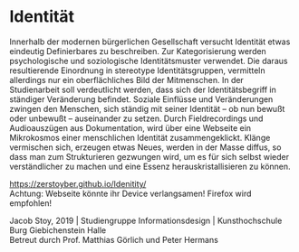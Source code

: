 # Identität

Innerhalb der modernen bürgerlichen Gesellschaft versucht Identität etwas eindeutig Definierbares zu beschreiben. Zur Kategorisierung werden psychologische und soziologische Identitätsmuster verwendet. Die daraus resultierende Einordnung in stereotype Identitätsgruppen, vermitteln allerdings nur ein oberflächliches Bild der Mitmenschen.
In der Studienarbeit soll verdeutlicht werden, dass sich der Identitätsbegriff in ständiger Veränderung befindet. Soziale Einflüsse und Veränderungen zwingen den Menschen, sich ständig mit seiner Identität – ob nun bewußt oder unbewußt – auseinander zu setzen. 
Durch Fieldrecordings und Audioauszügen aus Dokumentation, wird über eine Webseite ein Mikrokosmos einer menschlichen Identität zusammengeklickt. Klänge vermischen sich, erzeugen etwas Neues, werden in der Masse diffus, so dass man zum Strukturieren gezwungen wird, um es für sich selbst wieder verständlicher zu machen und eine Essenz herauskristallisieren zu können.


https://zerstoyber.github.io/Idenitity/ <br>
Achtung: Webseite könnte ihr Device verlangsamen! Firefox wird empfohlen!

Jacob Stoy, 2019 | Studiengruppe Informationsdesign | Kunsthochschule Burg Giebichenstein Halle <br>
Betreut durch Prof. Matthias Görlich und Peter Hermans
